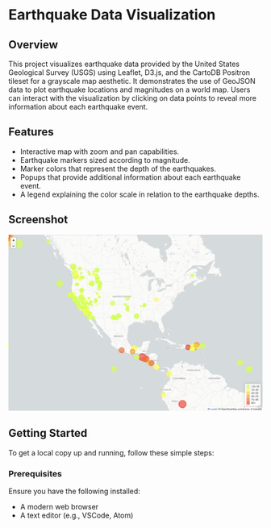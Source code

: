 # Earthquake Data Visualization

## Overview
This project visualizes earthquake data provided by the United States Geological Survey (USGS) using Leaflet, D3.js, and the CartoDB Positron tileset for a grayscale map aesthetic. It demonstrates the use of GeoJSON data to plot earthquake locations and magnitudes on a world map. Users can interact with the visualization by clicking on data points to reveal more information about each earthquake event.

## Features
- Interactive map with zoom and pan capabilities.
- Earthquake markers sized according to magnitude.
- Marker colors that represent the depth of the earthquakes.
- Popups that provide additional information about each earthquake event.
- A legend explaining the color scale in relation to the earthquake depths.

## Screenshot
![Earthquake Data Visualization Screenshot](Leaflet-Part-1/Screenshot.png)

## Getting Started
To get a local copy up and running, follow these simple steps:

### Prerequisites
Ensure you have the following installed:
- A modern web browser
- A text editor (e.g., VSCode, Atom)
